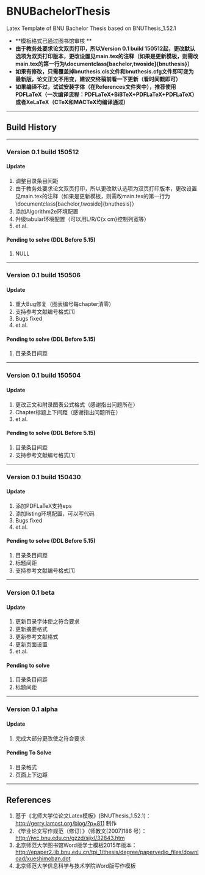 # BNUBachelorThesis
Latex Template of BNU Bachelor Thesis based on BNUThesis_1.52.1

* **模板格式已通过图书馆审核 **
* **由于教务处要求论文双页打印，所以Version 0.1 build 150512起，更改默认选项为双页打印版本，更改设置见main.tex的注释（如果是更新模板，则需改main.tex的第一行为\documentclass[bachelor,twoside]{bnuthesis}）**
* **如果有修改，只需覆盖掉bnuthesis.cls文件和bnuthesis.cfg文件即可变为最新版，论文正文不用变，建议交终稿前看一下更新（看时间戳即可）**
* **如果编译不过，试试安装字体（在References文件夹中），推荐使用PDFLaTeX（一次编译流程：PDFLaTeX+BiBTeX+PDFLaTeX+PDFLaTeX）或者XeLaTeX（CTeX和MACTeX均编译通过）**

***
## Build History
***
### Version 0.1 build 150512
#### Update
1. 调整目录条目间距
2. 由于教务处要求论文双页打印，所以更改默认选项为双页打印版本，更改设置见main.tex的注释（如果是更新模板，则需改main.tex的第一行为\documentclass[bachelor,twoside]{bnuthesis}）
3. 添加Algorithm2e环境配置
4. 升级tabular环境配置（可以用L/R/C{x cm}控制列宽等）
5. et.al.

#### Pending to solve (DDL Before 5.15)
1. NULL

***
### Version 0.1 build 150506
#### Update
1. 重大Bug修复（图表编号每chapter清零）
2. 支持参考文献编号格式[1]
3. Bugs fixed
4. et.al.

#### Pending to solve (DDL Before 5.15)
1. 目录条目间距

***
### Version 0.1 build 150504
#### Update
1. 更改正文和附录图表公式格式（感谢指出问题所在）
2. Chapter标题上下间距（感谢指出问题所在）
3. et.al.

#### Pending to solve (DDL Before 5.15)
1. 目录条目间距
2. 支持参考文献编号格式[1]

***
### Version 0.1 build 150430
#### Update
1. 添加PDFLaTeX支持eps
2. 添加listing环境配置，可以写代码
3. Bugs fixed
4. et.al.

#### Pending to solve (DDL Before 5.15)
1. 目录条目间距
2. 标题间距
3. 支持参考文献编号格式[1]

***
### Version 0.1 beta
#### Update
1. 更新目录字体使之符合要求
2. 更新摘要格式
3. 更新参考文献格式
4. 更新页面设置
5. et.al.

#### Pending to solve
1. 目录条目间距
2. 标题间距

***
### Version 0.1 alpha
#### Update
1. 完成大部分更改使之符合要求

#### Pending To Solve
1. 目录格式
2. 页面上下边距

***
## References
1. 基于《北师大学位论文Latex模板》(BNUThesis_1.52.1)：http://gerry.lamost.org/blog/?p=811 制作
2. 《毕业论文写作规范（修订）》（师教文[2007]186 号）：http://jwc.bnu.edu.cn/gzzd/sjjxl/32843.htm
3. 北京师范大学图书馆Word版学士模板2015年版本：http://epaper2.lib.bnu.edu.cn/tpi_1/thesis/degree/papervedio_files/download/xueshimoban.dot
4. 北京师范大学信息科学与技术学院Word版写作模板
